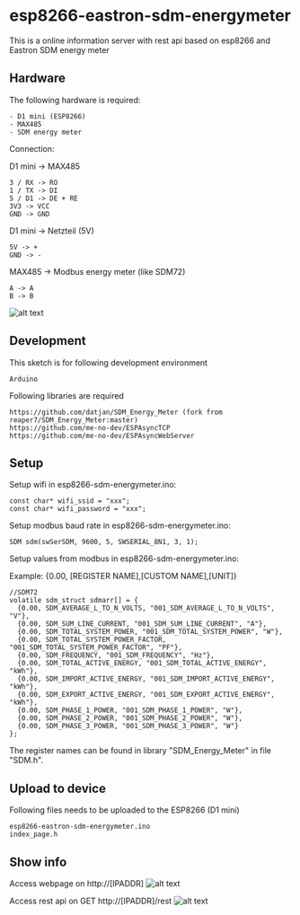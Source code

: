 # esp8266-eastron-sdm-energymeter
This is a online information server with rest api based on esp8266 and Eastron SDM energy meter

## Hardware
The following hardware is required:
```
- D1 mini (ESP8266)
- MAX485
- SDM energy meter
```

Connection:

D1 mini -> MAX485
```
3 / RX -> RO
1 / TX -> DI
5 / D1 -> DE + RE
3V3 -> VCC 
GND -> GND 
```

D1 mini -> Netzteil (5V)
```
5V -> + 
GND -> - 
```

MAX485 -> Modbus energy meter (like SDM72)
```
A -> A 
B -> B 
```

![alt text](https://github.com/datjan/esp8266-sdm-energymeter/blob/main/Schaltplan.png?raw=true)

## Development
This sketch is for following development environment
```
Arduino
```

Following libraries are required
```
https://github.com/datjan/SDM_Energy_Meter (fork from reaper7/SDM_Energy_Meter:master)
https://github.com/me-no-dev/ESPAsyncTCP
https://github.com/me-no-dev/ESPAsyncWebServer
```

## Setup
Setup wifi in esp8266-sdm-energymeter.ino:
```
const char* wifi_ssid = "xxx";
const char* wifi_password = "xxx";
```


Setup modbus baud rate in esp8266-sdm-energymeter.ino:
```
SDM sdm(swSerSDM, 9600, 5, SWSERIAL_8N1, 3, 1);  
```


Setup values from modbus in esp8266-sdm-energymeter.ino:

Example: {0.00, [REGISTER NAME],[CUSTOM NAME],[UNIT]}
```
//SDM72
volatile sdm_struct sdmarr[] = {  
  {0.00, SDM_AVERAGE_L_TO_N_VOLTS, "001_SDM_AVERAGE_L_TO_N_VOLTS", "V"},                               
  {0.00, SDM_SUM_LINE_CURRENT, "001_SDM_SUM_LINE_CURRENT", "A"},                                             
  {0.00, SDM_TOTAL_SYSTEM_POWER, "001_SDM_TOTAL_SYSTEM_POWER", "W"},                                            
  {0.00, SDM_TOTAL_SYSTEM_POWER_FACTOR, "001_SDM_TOTAL_SYSTEM_POWER_FACTOR", "PF"},                                       
  {0.00, SDM_FREQUENCY, "001_SDM_FREQUENCY", "Hz"},
  {0.00, SDM_TOTAL_ACTIVE_ENERGY, "001_SDM_TOTAL_ACTIVE_ENERGY", "kWh"},
  {0.00, SDM_IMPORT_ACTIVE_ENERGY, "001_SDM_IMPORT_ACTIVE_ENERGY", "kWh"},
  {0.00, SDM_EXPORT_ACTIVE_ENERGY, "001_SDM_EXPORT_ACTIVE_ENERGY", "kWh"},
  {0.00, SDM_PHASE_1_POWER, "001_SDM_PHASE_1_POWER", "W"},
  {0.00, SDM_PHASE_2_POWER, "001_SDM_PHASE_2_POWER", "W"},
  {0.00, SDM_PHASE_3_POWER, "001_SDM_PHASE_3_POWER", "W"}                                                  
};
```
The register names can be found in library "SDM_Energy_Meter" in file "SDM.h".

## Upload to device
Following files needs to be uploaded to the ESP8266 (D1 mini)
```
esp8266-eastron-sdm-energymeter.ino
index_page.h
```

## Show info
Access webpage on http://[IPADDR]
![alt text](https://github.com/datjan/esp8266-sdm-energymeter/blob/main/img_webpage.png?raw=true)
  
  
Access rest api on GET http://[IPADDR]/rest
![alt text](https://github.com/datjan/esp8266-sdm-energymeter/blob/main/img_restapi.png?raw=true)
  

